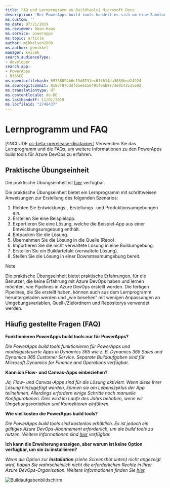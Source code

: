 ```yaml
---
title: FAQ und Lernprogramm zu Buildtools| Microsoft Docs
description: 'Bei PowerApps build tools handelt es sich um eine Sammlung von PowerApps-spezifischen Azure DevOps-Buildaufgaben, die vermeiden, dass Skripts manuell heruntergeladen werden müssen, um die Entwicklung von PowerApps zu verwalten. In diesem Thema werden das Lernprogramm und die FAQs beschrieben, auf die Sie zugreifen können, um mehr über diese Tools zu erfahren. '
ms.custom: ''
ms.date: 07/21/2019
ms.reviewer: Dean-Haas
ms.service: powerapps
ms.topic: article
author: mikkelsen2000
ms.author: pemikkel
manager: kvivek
search.audienceType:
- developer
search.app:
- PowerApps
- D365CE
ms.openlocfilehash: 69736094b6c15d8731ec61f614da3085bed14924
ms.sourcegitcommit: 8185f87dddf05ee256491feab9873e9143535e02
ms.translationtype: HT
ms.contentlocale: de-DE
ms.lasthandoff: 11/01/2019
ms.locfileid: "2748437"
---
```

# <a name="tutorial-and-faq"></a>Lernprogramm und FAQ


[!INCLUDE [cc-beta-prerelease-disclaimer](../../includes/cc-beta-prerelease-disclaimer.md)]
Verwenden Sie das Lernprogramm und die FAQs, um weitere Informationen zu den PowerApps build tools für Azure DevOps zu erfahren. 

## <a name="hands-on-lab"></a>Praktische Übungseinheit

Die praktische Übungseinheit ist [hier](https://github.com/microsoft/PowerApps-Samples/tree/master/azure/build-tools) verfügbar.

Die praktische Übungseinheit bietet ein Lernprogramm mit schrittweisen Anweisungen zur Erstellung des folgenden Szenarios:

1. Richten Sie Entwicklungs-, Erstellungs- und Produktionsumgebungen ein.
2. Erstellen Sie eine Beispielapp.
3. Exportieren Sie eine Lösung, welche die Beispiel-App aus einer Entwicklungsumgebung enthält.
4. Entpacken Sie die Lösung.
5. Übernehmen Sie die Lösung in die Quelle (Repo).
6. Importieren Sie die nicht verwaltete Lösung in eine Buildumgebung.
7. Erstellen Sie ein Buildartefakt (verwaltete Lösung).
8. Stellen Sie die Lösung in einer Downstreamumgebung bereit.

> [!NOTE]
> Die praktische Übungseinheit bietet praktische Erfahrungen, für die Benutzer, die keine Erfahrung mit Azure DevOps haben und lernen möchten, wie Pipelines in Azure DevOps erstellt werden. Die fertigen Pipelines, die Sie erstellt haben, können auch aus dem Lernprogramm heruntergeladen werden und „wie besehen“ mit wenigen Anpassungen an Umgebungsvariablen, Quell-/Zielordnern und Repositorys verwendet werden.  

## <a name="frequently-asked-question-faq"></a>Häufig gestellte Fragen (FAQ)

**Funktionieren PowerApps build tools nur für PowerApps?**  

*Die PowerApps build tools funktionieren für PowerApps und modellgesteuerte Apps in Dynamics 365 wie z. B. Dynamics 365 Sales und Dynamics 365 Customer Service. Separate Buildaufgaben sind für Microsoft Dynamics for Finance and Operations verfügbar.*

**Kann ich Flow- und Canvas-Apps einbeziehen?**

*Ja, Flow- und Canvas-Apps sind für die Lösung aktiviert. Wenn diese Ihrer Lösung hinzugefügt werden, können sie am Lebenszyklus der App teilnehmen. Allerdings erfordern einige Schritte noch manuelle Konfigurationen. Dies wird im Laufe des Jahrs behoben, wenn wir Umgebungsvariablen und Konnektoren einführen.*

**Wie viel kosten die PowerApps build tools?**

*Die PowerApps build tools sind kostenlos erhältlich. Es ist jedoch ein gültiges Azure DevOps-Abonnement erforderlich, um die  build tools zu nutzen. Weitere Informationen sind [hier](https://azure.microsoft.com/pricing/details/devops/azure-devops-services/) verfügbar.*

**Ich kann die Erweiterung anzeigen, aber warum ist keine Option verfügbar, um sie zu installieren?**

*Wenn die Option zur **Installation** (siehe Screenshot unten) nicht angezeigt wird, haben Sie wahrscheinlich nicht die erforderlichen Rechte in Ihrer Azure DevOps-Organisation. Weitere Informationen finden Sie [hier](https://docs.microsoft.com/azure/devops/marketplace/how-to/grant-permissions?view=azure-devops).*

![Buildaufgabenbildschirm](media/build-tasks.png)